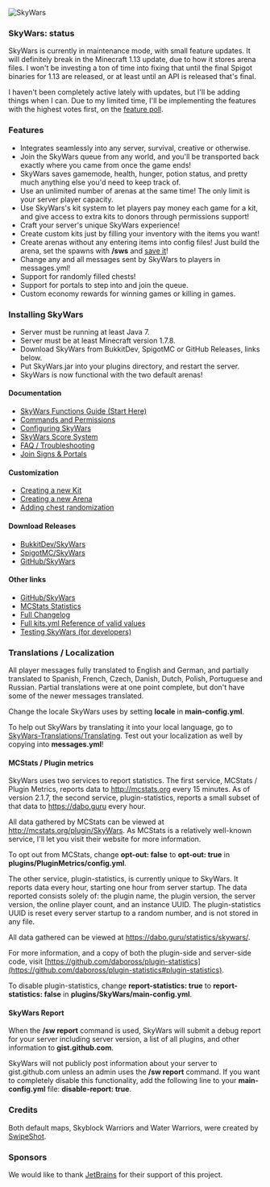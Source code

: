 ![SkyWars](https://dabo.guru/logo/SkyWars.png)

### SkyWars: status
SkyWars is currently in maintenance mode, with small feature updates. It will definitely break in the Minecraft 1.13 update, due to how it stores arena files. I won't be investing a ton of time into fixing that until the final Spigot binaries for 1.13 are released, or at least until an API is released that's final.

I haven't been completely active lately with updates, but I'll be adding things when I can. Due to my limited time, I'll be implementing the features with the highest votes first, on the [feature poll](http://www.strawpoll.me/embed_1/10498111).

### Features
* Integrates seamlessly into any server, survival, creative or otherwise.
 * Join the SkyWars queue from any world, and you'll be transported back exactly where you came from once the game ends!
 * SkyWars saves gamemode, health, hunger, potion status, and pretty much anything else you'd need to keep track of.
* Use an unlimited number of arenas at the same time! The only limit is your server player capacity.
* Use SkyWars's kit system to let players pay money each game for a kit, and give access to extra kits to donors through permissions support!
* Craft your server's unique SkyWars experience!
 * Create custom kits just by filling your inventory with the items you want!
 * Create arenas without any entering items into config files! Just build the arena, set the spawns with **/sws** and [save it](https://dabo.guru/projects/skywars/creating-an-arena)!
 * Change any and all messages sent by SkyWars to players in messages.yml!
* Support for randomly filled chests!
* Support for portals to step into and join the queue.
* Custom economy rewards for winning games or killing in games.

### Installing SkyWars
* Server must be running at least Java 7.
* Server must be at least Minecraft version 1.7.8.
* Download SkyWars from BukkitDev, SpigotMC or GitHub Releases, links below.
* Put SkyWars.jar into your plugins directory, and restart the server.
* SkyWars is now functional with the two default arenas!

#### Documentation
* [SkyWars Functions Guide (Start Here)](https://dabo.guru/projects/skywars/functions-guide)
* [Commands and Permissions](https://dabo.guru/projects/skywars/commands-and-permissions)
* [Configuring SkyWars](https://dabo.guru/projects/skywars/configuring-skywars)
* [SkyWars Score System](https://dabo.guru/projects/skywars/score)
* [FAQ / Troubleshooting](https://dabo.guru/projects/skywars/faq)
* [Join Signs & Portals](https://dabo.guru/projects/skywars/signs-and-portals)

#### Customization
* [Creating a new Kit](https://dabo.guru/projects/skywars/creating-a-new-kit)
* [Creating a new Arena](https://dabo.guru/projects/skywars/creating-an-arena)
* [Adding chest randomization](https://dabo.guru/projects/skywars/configuring-chests)

#### Download Releases
* [BukkitDev/SkyWars](http://dev.bukkit.org/bukkit-plugins/skywars/)
* [SpigotMC/SkyWars](http://www.spigotmc.org/resources/skywars.167/)
* [GitHub/SkyWars](https://github.com/SkyWars/SkyWars/releases)

#### Other links
* [GitHub/SkyWars](https://github.com/SkyWars/SkyWars/)
* [MCStats Statistics](http://mcstats.org/plugin/SkyWars)
* [Full Changelog](https://dabo.guru/projects/skywars/changelog)
* [Full kits.yml Reference of valid values](https://dabo.guru/projects/skywars/reference/kits/)
* [Testing SkyWars (for developers)](https://dabo.guru/projects/skywars/testing-skywars)

### Translations / Localization
All player messages fully translated to English and German, and partially translated to Spanish, French, Czech, Danish, Dutch, Polish, Portuguese and Russian. Partial translations were at one point complete, but don't have some of the newer messages translated.

Change the locale SkyWars uses by setting **locale** in **main-config.yml**.

To help out SkyWars by translating it into your local language, go to [SkyWars-Translations/Translating](https://github.com/SkyWars/SkyWars-Translations/wiki/Translating). Test out your localization as well by copying into **messages.yml**!

#### MCStats / Plugin metrics
SkyWars uses two services to report statistics. The first service, MCStats / Plugin Metrics, reports data to http://mcstats.org every 15 minutes. As of version 2.1.7, the second service, plugin-statistics, reports a small subset of that data to https://dabo.guru every hour.

All data gathered by MCStats can be viewed at http://mcstats.org/plugin/SkyWars. As MCStats is a relatively well-known service, I'll let you visit their website for more information.

To opt out from MCStats, change **opt-out: false** to **opt-out: true** in **plugins/PluginMetrics/config.yml**.

The other service, plugin-statistics, is currently unique to SkyWars. It reports data every hour, starting one hour from server startup. The data reported consists solely of: the plugin name, the plugin version, the server version, the online player count, and an instance UUID. The plugin-statistics UUID is reset every server startup to a random number, and is not stored in any file.

All data gathered can be viewed at https://dabo.guru/statistics/skywars/.

For more information, and a copy of both the plugin-side and server-side code, visit [https://github.com/daboross/plugin-statistics](https://github.com/daboross/plugin-statistics#plugin-statistics).

To disable plugin-statistics, change **report-statistics: true** to **report-statistics: false** in **plugins/SkyWars/main-config.yml**.

#### SkyWars Report
When the **/sw report** command is used, SkyWars will submit a debug report for your server including server version, a list of all plugins, and other information to **gist.github.com**.

SkyWars will not publicly post information about your server to gist.github.com unless an admin uses the **/sw report** command. If you want to completely disable this functionality, add the following line to your **main-config.yml** file: **disable-report: true**.

### Credits
Both default maps, Skyblock Warriors and Water Warriors, were created by [SwipeShot](http://www.youtube.com/user/SwipeShot).

### Sponsors
We would like to thank [JetBrains](http://www.jetbrains.com/idea/) for their support of this project.
